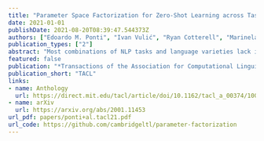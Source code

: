 ```yaml
---
title: "Parameter Space Factorization for Zero-Shot Learning across Tasks and Languages"
date: 2021-01-01
publishDate: 2021-08-20T08:39:47.544373Z
authors: ["Edoardo M. Ponti", "Ivan Vulić", "Ryan Cotterell", "Marinela Parovic", "Roi Reichart", "Anna Korhonen"]
publication_types: ["2"]
abstract: "Most combinations of NLP tasks and language varieties lack in-domain examples for supervised training because of the paucity of annotated data. How can neural models make sample-efficient generalizations from task-language combinations with available data to low-resource ones? In this work, we propose a Bayesian generative model for the space of neural parameters. We assume that this space can be factorized into latent variables for each language and each task. We infer the posteriors over such latent variables based on data from seen task-language combinations through variational inference. This enables zero-shot classification on unseen combinations at prediction time. For instance, given training data for named entity recognition (NER) in Vietnamese and for part-of-speech (POS) tagging in Wolof, our model can perform accurate predictions for NER in Wolof. In particular, we experiment with a typologically diverse sample of 33 languages from 4 continents and 11 families, and show that our model yields comparable or better results than state-of-the-art, zero-shot cross-lingual transfer methods. Our code is available at https://github.com/cambridgeltl/parameter-factorization."
featured: false
publication: "*Transactions of the Association for Computational Linguistics*"
publication_short: "TACL"
links:
- name: Anthology
  url: https://direct.mit.edu/tacl/article/doi/10.1162/tacl_a_00374/100681/Parameter-Space-Factorization-for-Zero-Shot
- name: arXiv
  url: https://arxiv.org/abs/2001.11453
url_pdf: papers/ponti+al.tacl21.pdf
url_code: https://github.com/cambridgeltl/parameter-factorization
---
```


